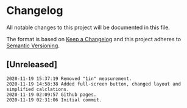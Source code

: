 # Changelog

All notable changes to this project will be documented in this file.

The format is based on [Keep a Changelog](http://keepachangelog.com/en/1.0.0/)
and this project adheres to [Semantic Versioning](http://semver.org/spec/v2.0.0.html).

## [Unreleased]

```
2020-11-19 15:37:19 Removed "1in" measurement.
2020-11-19 14:58:38 Added full-screen button, changed layout and simplified calclations. 
2020-11-19 02:09:57 Github pages.
2020-11-19 02:31:06 Initial commit.
```
